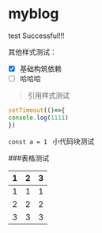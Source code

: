 # myblog
test Successful!!!

其他样式测试：

- [x] 基础构筑依赖
- [ ] 哈哈哈

> 引用样式测试

``` js
setTimeout(()=>{
console.log(1111)
})
```

`const a = 1 ` 小代码块测试

###表格测试

|  1   | 2    | 3    |
| ---- | ---- | ---- |
|  1   | 1    | 1    |
|  2   | 2    | 2    |
|  3   | 3    | 3    |
